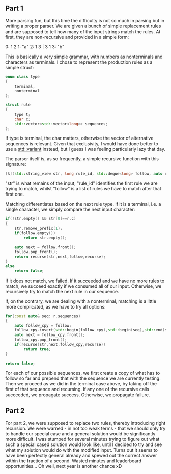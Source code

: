 ## Part 1

More parsing fun, but this time the difficulty is not so much in parsing but in writing a proper parser. We are given a bunch of simple replacement rules and are supposed to tell how many of the input strings match the rules. At first, they are non-recursive and provided in a simple form: 

0: 1 2
1: "a"
2: 1 3 | 3 1
3: "b"

This is basically a very simple [grammar](https://en.wikipedia.org/wiki/Formal_grammar), with numbers as nonterminals and characters as terminals. I chose to represent the production rules as a simple struct:

```cpp
enum class type
{
	terminal,
	nonterminal
};

struct rule
{
	type t;
	char c;
	std::vector<std::vector<long>> sequences;
};
```

If type is terminal, the char matters, otherwise the vector of alternative sequences is relevant. Given that exclusivity, I would have done better to use a [std::variant](https://en.cppreference.com/w/cpp/utility/variant) instead, but I guess I was feeling particularly lazy that day. 

The parser itself is, as so frequently, a simple recursive function with this signature:

```cpp
[&](std::string_view str, long rule_id, std::deque<long> follow, auto recurse) -> bool
```

"str" is what remains of the input, "rule_id" identifies the first rule we are trying to match, whilst "follow" is a list of rules we have to match after that first one.

Matching differentiates based on the next rule type. If it is a terminal, i.e. a single character, we simply compare the next input character:

```cpp
if(!str.empty() && str[0]==r.c)
{
	str.remove_prefix(1);
	if(follow.empty())
		return str.empty();
			
	auto next = follow.front();
	follow.pop_front();
	return recurse(str,next,follow,recurse);
}
else
	return false;
```

If it does not match, we failed. If it succeeded and we have no more rules to match, we succeed exactly if we consumed all of our input. Otherwise, we recursively try to match the next rule in our sequence.

If, on the contrary, we are dealing with a nonterminal, matching is a little more complicated, as we have to try all options:
	
```cpp	
for(const auto& seq: r.sequences)
{
	auto follow_cpy = follow;
	follow_cpy.insert(std::begin(follow_cpy),std::begin(seq),std::end(seq));
	auto next = follow_cpy.front();
	follow_cpy.pop_front();
	if(recurse(str,next,follow_cpy,recurse))
		return true;
}
	
return false;
```

For each of our possible sequences, we first create a copy of what has to follow so far and prepend that with the sequence we are currently testing. Then we proceed as we did in the terminal case above, by taking off the first of that sequence and recursing. If any one of the recursive calls succeeded, we propagate success. Otherwise, we propagate failure.

## Part 2

For part 2, we were supposed to replace two rules, thereby introducing right recursion. We were warned - in not too weak terms - that we should only try to handle our special case and a general solution would be significantly more difficult. I was stumped for several minutes trying to figure out what such a special cased solution would look like, until I decided to try and see what my solution would do with the modified input. Turns out it seems to have been perfectly general already and spewed out the correct answer within the fraction of a second. Wasted minutes and leaderboard opportunities... Oh well, next year is another chance xD 
